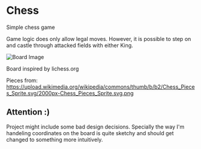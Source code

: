 # Chess
Simple chess game

Game logic does only allow legal moves.
However, it is possible to step on and castle through attacked fields with either King. 

![Board Image](https://i.gyazo.com/a3bb068af30270d541889d83a06b562a.png)

Board inspired by lichess.org

Pieces from: https://upload.wikimedia.org/wikipedia/commons/thumb/b/b2/Chess_Pieces_Sprite.svg/2000px-Chess_Pieces_Sprite.svg.png

## Attention :)
Project might include some bad design decisions. Specially the way I'm handeling coordinates on the board is quite sketchy and should get changed to something more intuitively.
